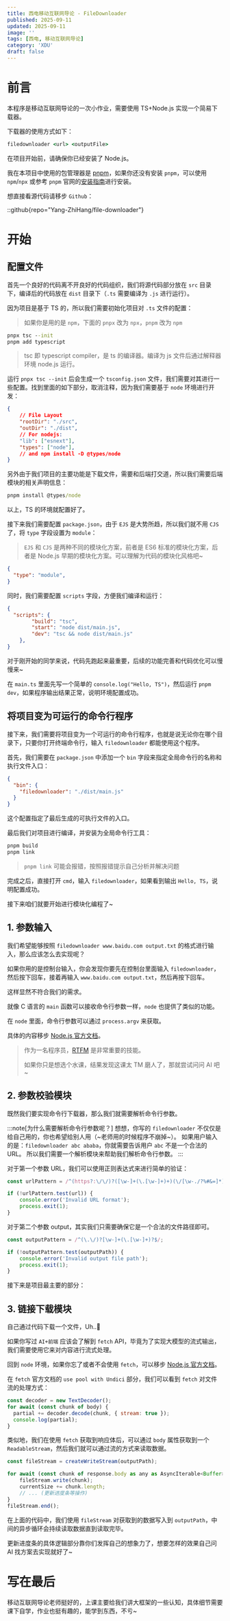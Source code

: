 ```yaml
---
title: 西电移动互联网导论 - FileDownloader
published: 2025-09-11
updated: 2025-09-11
image: ''
tags: [西电, 移动互联网导论]
category: 'XDU'
draft: false 
---
```


# 前言

本程序是移动互联网导论的一次小作业，需要使用 TS+Node.js 实现一个简易下载器。

下载器的使用方式如下：

```cmd
filedownloader <url> <outputFile>
```

在项目开始前，请确保你已经安装了 Node.js。

我在本项目中使用的包管理器是 [pnpm](https://pnpm.io/zh/)，如果你还没有安装 `pnpm`，可以使用 `npm`/`npx` 或参考 `pnpm` 官网的[安装指南](https://pnpm.io/zh/installation)进行安装。

想直接看源代码请移步 `Github`：

::github{repo="Yang-ZhiHang/file-downloader"}

# 开始

## 配置文件

首先一个良好的代码离不开良好的代码组织，我们将源代码部分放在 `src` 目录下，编译后的代码放在 `dist` 目录下（`.ts` 需要编译为 `.js` 进行运行）。

因为项目是基于 TS 的，所以我们需要初始化项目对 `.ts` 文件的配置：

> 如果你是用的是 `npm`，下面的 `pnpx` 改为 `npx`，`pnpm` 改为 `npm`

```cmd
pnpx tsc --init
pnpm add typescript
```

> tsc 即 typescript compiler，是 ts 的编译器。编译为 js 文件后通过解释器环境 node.js 运行。

运行 `pnpx tsc --init` 后会生成一个 `tsconfig.json` 文件，我们需要对其进行一些配置。找到里面的如下部分，取消注释，因为我们需要基于 `node` 环境进行开发：

```json
{
    // File Layout
    "rootDir": "./src",
    "outDir": "./dist",
    // For nodejs:
    "lib": ["esnext"],
    "types": ["node"],
    // and npm install -D @types/node
}
```

另外由于我们项目的主要功能是下载文件，需要和后端打交道，所以我们需要后端模块的相关声明信息：

```cmd
pnpm install @types/node
```

以上，TS 的环境就配置好了。

接下来我们需要配置 `package.json`，由于 `EJS` 是大势所趋，所以我们就不用 `CJS` 了，将 `type` 字段设置为 `module`：

> `EJS` 和 `CJS` 是两种不同的模块化方案，前者是 ES6 标准的模块化方案，后者是 Node.js 早期的模块化方案。可以理解为代码的模块化风格吧~

```json
{
  "type": "module",
}
```

同时，我们需要配置 `scripts` 字段，方便我们编译和运行：

```json
{
  "scripts": {
		"build": "tsc",
		"start": "node dist/main.js",
		"dev": "tsc && node dist/main.js"
	},
}
```

对于刚开始的同学来说，代码先跑起来最重要，后续的功能完善和代码优化可以慢慢来~

在 `main.ts` 里面先写一个简单的 `console.log("Hello, TS")`，然后运行 `pnpm dev`，如果程序输出结果正常，说明环境配置成功。

## 将项目变为可运行的命令行程序

接下来，我们需要将项目变为一个可运行的命令行程序，也就是说无论你在哪个目录下，只要你打开终端命令行，输入 `filedownloader` 都能使用这个程序。

首先，我们需要在 `package.json` 中添加一个 `bin` 字段来指定全局命令行的名称和执行文件入口：

```json
{
  "bin": {
    "filedownloader": "./dist/main.js"
  }
}
```

这个配置指定了最后生成的可执行文件的入口。

最后我们对项目进行编译，并安装为全局命令行工具：

```cmd
pnpm build
pnpm link
```

> `pnpm link` 可能会报错，按照报错提示自己分析并解决问题

完成之后，直接打开 `cmd`，输入 `filedownloader`，如果看到输出 `Hello, TS`，说明配置成功。

接下来咱们就要开始进行模块化编程了~

## 1. 参数输入

我们希望能够按照 `filedownloader www.baidu.com output.txt` 的格式进行输入，那么应该怎么去实现呢？

如果你用的是控制台输入，你会发现你要先在控制台里面输入 `filedownloader`，然后按下回车，接着再输入 `www.baidu.com output.txt`，然后再按下回车。

这样显然不符合我们的需求。

就像 C 语言的 `main` 函数可以接收命令行参数一样，`node` 也提供了类似的功能。

在 `node` 里面，命令行参数可以通过 `process.argv` 来获取。

具体的内容移步 [Node.js 官方文档](https://nodejs.org/api/process.html#processargv)。

> 作为一名程序员，[RTFM](https://en.wikipedia.org/wiki/RTFM) 是非常重要的技能。
>
> 如果你只是想选个水课，结果发现这课太 TM 磨人了，那就尝试问问 AI 吧~

## 2. 参数校验模块

既然我们要实现命令行下载器，那么我们就需要解析命令行参数。

:::note[为什么需要解析命令行参数呢？]
想想，你写的 `filedownloader` 不仅仅是给自己用的，你也希望给别人用（~老师用的时候程序不崩掉~）。
如果用户输入的是：`filedownloader abc ababa`，你就需要告诉用户 `abc` 不是一个合法的 URL。
所以我们需要一个解析模块来帮助我们解析命令行参数。
:::

对于第一个参数 URL，我们可以使用正则表达式来进行简单的验证：

```typescript
const urlPattern = /^(https?:\/\/)?([\w-]+(\.[\w-]+)+)(\/[\w-./?%#&=]*)?$/

if (!urlPattern.test(url)) {
    console.error('Invalid URL format');
    process.exit(1);
}
```

对于第二个参数 output，其实我们只需要确保它是一个合法的文件路径即可。

```typescript
const outputPattern = /^(\.\/)?[\w-]+(\.[\w-]+)?$/;

if (!outputPattern.test(outputPath)) {
    console.error('Invalid output file path');
    process.exit(1);
}
```

接下来是项目最主要的部分：

## 3. 链接下载模块

自己通过代码下载一个文件，Uh..🤔

如果你写过 `AI+前端` 应该会了解到 `fetch` API，毕竟为了实现大模型的流式输出，我们需要使用它来对内容进行流式处理。

回到 `node` 环境，如果你忘了或者不会使用 `fetch`，可以移步 [Node.js 官方文档](https://nodejs.org/en/learn/getting-started/fetch)。

在 `fetch` 官方文档的 `use pool with Undici` 部分，我们可以看到 `fetch` 对文件流的处理方式：

```javascript
const decoder = new TextDecoder();
for await (const chunk of body) {
  partial += decoder.decode(chunk, { stream: true });
  console.log(partial);
}
```

类似地，我们在使用 `fetch` 获取到响应体后，可以通过 `body` 属性获取到一个 `ReadableStream`，然后我们就可以通过流的方式来读取数据。

```javascript
const fileStream = createWriteStream(outputPath);

for await (const chunk of response.body as any as AsyncIterable<Buffer>) {
    fileStream.write(chunk);
    currentSize += chunk.length;
    // ... (更新进度条等操作)
}
fileStream.end();
```

在上面的代码中，我们使用 `fileStream` 对获取到的数据写入到 `outputPath`，中间的异步循环会持续读取数据直到读取完毕。

更新进度条的具体逻辑部分靠你们发挥自己的想象力了，想要怎样的效果自己问 AI 找方案去实现就好了~

# 写在最后

移动互联网导论老师挺好的，上课主要给我们讲大框架的一些认知，具体细节需要课下自学，作业也挺有趣的，能学到东西，不亏~